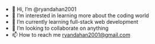 - 👋 Hi, I’m @ryandahan2001
- 👀 I’m interested in learning more about the coding world
- 🌱 I’m currently learning full-stack web development
- 💞️ I’m looking to collaborate on anything
- 📫 How to reach me ryandahan2001@gmail.com

<!---
ryandahan2001/ryandahan2001 is a ✨ special ✨ repository because its `README.md` (this file) appears on your GitHub profile.
You can click the Preview link to take a look at your changes.
--->

